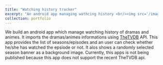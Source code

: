 ```yaml
---
title: "Watching history tracker"
excerpt: "An android app managing wathcing history <br/><img src='/images/2016_watching.png'>"
collection: portfolio
---
```

We build an android app which manage watching history of dramas and animes. It imports the dramas/animes informations using [TheTVDB](https://thetvdb.com/) API. This app provides the list of seasons/episodes and an user can check whether he/she has watched the epsiode or not. It alos shows a randomly selected season banner as a background image.
Currently, this apps is not being published because this app does not support the recent TheTVDB api.
